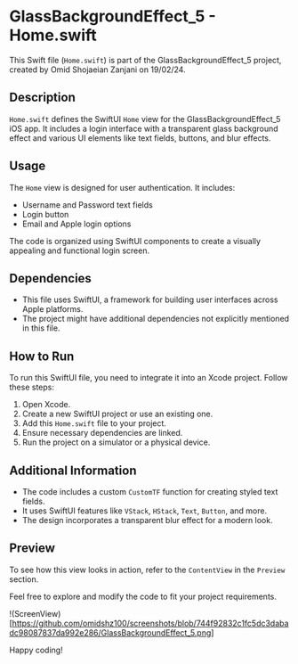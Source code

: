 # GlassBackgroundEffect_5 - Home.swift

This Swift file (`Home.swift`) is part of the GlassBackgroundEffect_5 project, created by Omid Shojaeian Zanjani on 19/02/24.

## Description

`Home.swift` defines the SwiftUI `Home` view for the GlassBackgroundEffect_5 iOS app. It includes a login interface with a transparent glass background effect and various UI elements like text fields, buttons, and blur effects.

## Usage

The `Home` view is designed for user authentication. It includes:

- Username and Password text fields
- Login button
- Email and Apple login options

The code is organized using SwiftUI components to create a visually appealing and functional login screen.

## Dependencies

- This file uses SwiftUI, a framework for building user interfaces across Apple platforms.
- The project might have additional dependencies not explicitly mentioned in this file.

## How to Run

To run this SwiftUI file, you need to integrate it into an Xcode project. Follow these steps:

1. Open Xcode.
2. Create a new SwiftUI project or use an existing one.
3. Add this `Home.swift` file to your project.
4. Ensure necessary dependencies are linked.
5. Run the project on a simulator or a physical device.

## Additional Information

- The code includes a custom `CustomTF` function for creating styled text fields.
- It uses SwiftUI features like `VStack`, `HStack`, `Text`, `Button`, and more.
- The design incorporates a transparent blur effect for a modern look.

## Preview

To see how this view looks in action, refer to the `ContentView` in the `Preview` section.

Feel free to explore and modify the code to fit your project requirements.

!(ScreenView)[https://github.com/omidshz100/screenshots/blob/744f92832c1fc5dc3dabadc98087837da992e286/GlassBackgroundEffect_5.png]



Happy coding!
